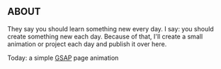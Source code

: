 ## ABOUT

They say you should learn something new every day. I say: you should create
something new each day. Because of that, I'll create a small animation or project
each day and publish it over here.

Today: a simple [GSAP](https://cdnjs.com/libraries/gsap) page animation
